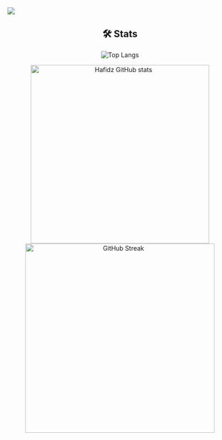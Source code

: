 
<img align="center" src="https://readme-typing-svg.herokuapp.com?size=50&color=FFFFFF&background=000000&center=true&vCenter=true&width=1100&height=80&lines=Hello+there👨‍💻,+I'm+Hafidz!;I'm+Software+Engineer😁;My+hobby+is+playing+football⚽;Hello+there👨‍💻,+I'm+Hafidz!;I'm+Software+Engineer😁;My+hobby+is+playing+football⚽">


<div align="center">
  
## 🛠️ Stats


![Top Langs](https://github-readme-stats.vercel.app/api/top-langs/?username=mabdulhafidz&layout=compact&theme=dark)

<img width="400" src="https://github-readme-stats.vercel.app/api?username=mabdulhafidz&show_icons=true&theme=dark" alt="Hafidz GitHub stats">

<img width="424" src="https://github-readme-streak-stats.herokuapp.com?user=mabdulhafidz&theme=dark&hide_border=true&width=100%" alt="GitHub Streak">

</div>
